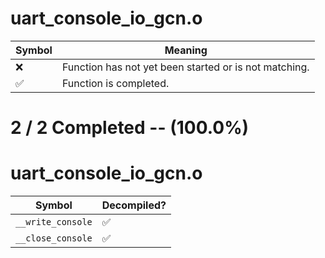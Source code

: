 # uart_console_io_gcn.o
| Symbol | Meaning 
| ------------- | ------------- 
| :x: | Function has not yet been started or is not matching. 
| :white_check_mark: | Function is completed. 


# 2 / 2 Completed -- (100.0%)
# uart_console_io_gcn.o
| Symbol | Decompiled? |
| ------------- | ------------- |
| `__write_console` | :white_check_mark: |
| `__close_console` | :white_check_mark: |
